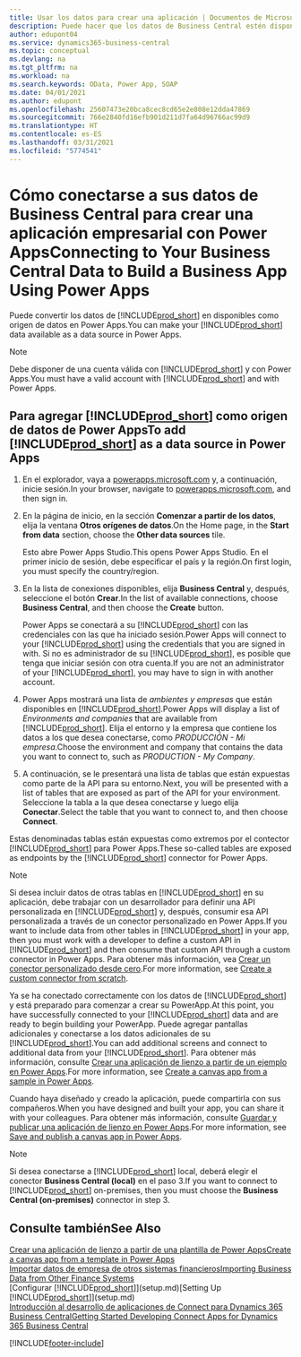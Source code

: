 ```yaml
---
title: Usar los datos para crear una aplicación | Documentos de Microsoft
description: Puede hacer que los datos de Business Central estén disponibles como un origen de datos y especificar una URL de OData de sus servicios web para crear una aplicación empresarial con Power Apps.
author: edupont04
ms.service: dynamics365-business-central
ms.topic: conceptual
ms.devlang: na
ms.tgt_pltfrm: na
ms.workload: na
ms.search.keywords: OData, Power App, SOAP
ms.date: 04/01/2021
ms.author: edupont
ms.openlocfilehash: 25607473e20bca8cec8cd65e2e808e12dda47869
ms.sourcegitcommit: 766e2840fd16efb901d211d7fa64d96766ac99d9
ms.translationtype: HT
ms.contentlocale: es-ES
ms.lasthandoff: 03/31/2021
ms.locfileid: "5774541"
---
```

# <a name="connecting-to-your-business-central-data-to-build-a-business-app-using-power-apps"></a><span data-ttu-id="5a76d-103">Cómo conectarse a sus datos de Business Central para crear una aplicación empresarial con Power Apps</span><span class="sxs-lookup"><span data-stu-id="5a76d-103">Connecting to Your Business Central Data to Build a Business App Using Power Apps</span></span>

<span data-ttu-id="5a76d-104">Puede convertir los datos de [!INCLUDE[prod_short](includes/prod_short.md)] en disponibles como origen de datos en Power Apps.</span><span class="sxs-lookup"><span data-stu-id="5a76d-104">You can make your [!INCLUDE[prod_short](includes/prod_short.md)] data available as a data source in Power Apps.</span></span>  

> [!NOTE]  
> <span data-ttu-id="5a76d-105">Debe disponer de una cuenta válida con [!INCLUDE[prod_short](includes/prod_short.md)] y con Power Apps.</span><span class="sxs-lookup"><span data-stu-id="5a76d-105">You must have a valid account with [!INCLUDE[prod_short](includes/prod_short.md)] and with Power Apps.</span></span>  

## <a name="to-add-prod_short-as-a-data-source-in-power-apps"></a><span data-ttu-id="5a76d-106">Para agregar [!INCLUDE[prod_short](includes/prod_short.md)] como origen de datos de Power Apps</span><span class="sxs-lookup"><span data-stu-id="5a76d-106">To add [!INCLUDE[prod_short](includes/prod_short.md)] as a data source in Power Apps</span></span>

1. <span data-ttu-id="5a76d-107">En el explorador, vaya a [powerapps.microsoft.com](https://powerapps.microsoft.com/) y, a continuación, inicie sesión.</span><span class="sxs-lookup"><span data-stu-id="5a76d-107">In your browser, navigate to [powerapps.microsoft.com](https://powerapps.microsoft.com/), and then sign in.</span></span>
2. <span data-ttu-id="5a76d-108">En la página de inicio, en la sección **Comenzar a partir de los datos**, elija la ventana **Otros orígenes de datos**.</span><span class="sxs-lookup"><span data-stu-id="5a76d-108">On the Home page, in the **Start from data** section, choose the **Other data sources** tile.</span></span>  

    <span data-ttu-id="5a76d-109">Esto abre Power Apps Studio.</span><span class="sxs-lookup"><span data-stu-id="5a76d-109">This opens Power Apps Studio.</span></span> <span data-ttu-id="5a76d-110">En el primer inicio de sesión, debe especificar el país y la región.</span><span class="sxs-lookup"><span data-stu-id="5a76d-110">On first login, you must specify the country/region.</span></span>  
3. <span data-ttu-id="5a76d-111">En la lista de conexiones disponibles, elija **Business Central** y, después, seleccione el botón **Crear**.</span><span class="sxs-lookup"><span data-stu-id="5a76d-111">In the list of available connections, choose **Business Central**, and then choose the **Create** button.</span></span>

    <span data-ttu-id="5a76d-112">Power Apps se conectará a su [!INCLUDE[prod_short](includes/prod_short.md)] con las credenciales con las que ha iniciado sesión.</span><span class="sxs-lookup"><span data-stu-id="5a76d-112">Power Apps will connect to your [!INCLUDE[prod_short](includes/prod_short.md)] using the credentials that you are signed in with.</span></span> <span data-ttu-id="5a76d-113">Si no es administrador de su [!INCLUDE[prod_short](includes/prod_short.md)], es posible que tenga que iniciar sesión con otra cuenta.</span><span class="sxs-lookup"><span data-stu-id="5a76d-113">If you are not an administrator of your [!INCLUDE[prod_short](includes/prod_short.md)], you may have to sign in with another account.</span></span>  

4. <span data-ttu-id="5a76d-114">Power Apps mostrará una lista de *ambientes y empresas* que están disponibles en [!INCLUDE[prod_short](includes/prod_short.md)].</span><span class="sxs-lookup"><span data-stu-id="5a76d-114">Power Apps will display a list of *Environments and companies* that are available from [!INCLUDE[prod_short](includes/prod_short.md)].</span></span> <span data-ttu-id="5a76d-115">Elija el entorno y la empresa que contiene los datos a los que desea conectarse, como *PRODUCCIÓN - Mi empresa*.</span><span class="sxs-lookup"><span data-stu-id="5a76d-115">Choose the environment and company that contains the data you want to connect to, such as *PRODUCTION - My Company*.</span></span>  

5. <span data-ttu-id="5a76d-116">A continuación, se le presentará una lista de tablas que están expuestas como parte de la API para su entorno.</span><span class="sxs-lookup"><span data-stu-id="5a76d-116">Next, you will be presented with a list of tables that are exposed as part of the API for your environment.</span></span> <span data-ttu-id="5a76d-117">Seleccione la tabla a la que desea conectarse y luego elija **Conectar**.</span><span class="sxs-lookup"><span data-stu-id="5a76d-117">Select the table that you want to connect to, and then choose **Connect**.</span></span>

<span data-ttu-id="5a76d-118">Estas denominadas tablas están expuestas como extremos por el contector [!INCLUDE[prod_short](includes/prod_short.md)] para Power Apps.</span><span class="sxs-lookup"><span data-stu-id="5a76d-118">These so-called tables are exposed as endpoints by the [!INCLUDE[prod_short](includes/prod_short.md)] connector for Power Apps.</span></span>  

> [!NOTE]
> <span data-ttu-id="5a76d-119">Si desea incluir datos de otras tablas en [!INCLUDE[prod_short](includes/prod_short.md)] en su aplicación, debe trabajar con un desarrollador para definir una API personalizada en [!INCLUDE[prod_short](includes/prod_short.md)] y, después, consumir esa API personalizada a través de un conector personalizado en Power Apps.</span><span class="sxs-lookup"><span data-stu-id="5a76d-119">If you want to include data from other tables in [!INCLUDE[prod_short](includes/prod_short.md)] in your app, then you must work with a developer to define a custom API in [!INCLUDE[prod_short](includes/prod_short.md)] and then consume that custom API through a custom connector in Power Apps.</span></span> <span data-ttu-id="5a76d-120">Para obtener más información, vea [Crear un conector personalizado desde cero](/connectors/custom-connectors/define-blank).</span><span class="sxs-lookup"><span data-stu-id="5a76d-120">For more information, see [Create a custom connector from scratch](/connectors/custom-connectors/define-blank).</span></span>  

<span data-ttu-id="5a76d-121">Ya se ha conectado correctamente con los datos de [!INCLUDE[prod_short](includes/prod_short.md)] y está preparado para comenzar a crear su PowerApp.</span><span class="sxs-lookup"><span data-stu-id="5a76d-121">At this point, you have successfully connected to your [!INCLUDE[prod_short](includes/prod_short.md)] data and are ready to begin building your PowerApp.</span></span> <span data-ttu-id="5a76d-122">Puede agregar pantallas adicionales y conectarse a los datos adicionales de su [!INCLUDE[prod_short](includes/prod_short.md)].</span><span class="sxs-lookup"><span data-stu-id="5a76d-122">You can add additional screens and connect to additional data from your [!INCLUDE[prod_short](includes/prod_short.md)].</span></span> <span data-ttu-id="5a76d-123">Para obtener más información, consulte [Crear una aplicación de lienzo a partir de un ejemplo en Power Apps](/powerapps/maker/canvas-apps/open-and-run-a-sample-app).</span><span class="sxs-lookup"><span data-stu-id="5a76d-123">For more information, see [Create a canvas app from a sample in Power Apps](/powerapps/maker/canvas-apps/open-and-run-a-sample-app).</span></span>  

<span data-ttu-id="5a76d-124">Cuando haya diseñado y creado la aplicación, puede compartirla con sus compañeros.</span><span class="sxs-lookup"><span data-stu-id="5a76d-124">When you have designed and built your app, you can share it with your colleagues.</span></span> <span data-ttu-id="5a76d-125">Para obtener más información, consulte [Guardar y publicar una aplicación de lienzo en Power Apps](/powerapps/maker/canvas-apps/save-publish-app).</span><span class="sxs-lookup"><span data-stu-id="5a76d-125">For more information, see [Save and publish a canvas app in Power Apps](/powerapps/maker/canvas-apps/save-publish-app).</span></span>  

> [!NOTE]
> <span data-ttu-id="5a76d-126">Si desea conectarse a [!INCLUDE[prod_short](includes/prod_short.md)] local, deberá elegir el conector **Business Central (local)** en el paso 3.</span><span class="sxs-lookup"><span data-stu-id="5a76d-126">If you want to connect to [!INCLUDE[prod_short](includes/prod_short.md)] on-premises, then you must choose the **Business Central (on-premises)** connector in step 3.</span></span>  

## <a name="see-also"></a><span data-ttu-id="5a76d-127">Consulte también</span><span class="sxs-lookup"><span data-stu-id="5a76d-127">See Also</span></span>

[<span data-ttu-id="5a76d-128">Crear una aplicación de lienzo a partir de una plantilla de Power Apps</span><span class="sxs-lookup"><span data-stu-id="5a76d-128">Create a canvas app from a template in Power Apps</span></span>](/powerapps/maker/canvas-apps/get-started-test-drive)  
[<span data-ttu-id="5a76d-129">Importar datos de empresa de otros sistemas financieros</span><span class="sxs-lookup"><span data-stu-id="5a76d-129">Importing Business Data from Other Finance Systems</span></span>](across-import-data-configuration-packages.md)  
<span data-ttu-id="5a76d-130">[Configurar [!INCLUDE[prod_short](includes/prod_short.md)]](setup.md)</span><span class="sxs-lookup"><span data-stu-id="5a76d-130">[Setting Up [!INCLUDE[prod_short](includes/prod_short.md)]](setup.md)</span></span>  
[<span data-ttu-id="5a76d-131">Introducción al desarrollo de aplicaciones de Connect para Dynamics 365 Business Central</span><span class="sxs-lookup"><span data-stu-id="5a76d-131">Getting Started Developing Connect Apps for Dynamics 365 Business Central</span></span>](/dynamics365/business-central/dev-itpro/developer/devenv-develop-connect-apps)  


[!INCLUDE[footer-include](includes/footer-banner.md)]